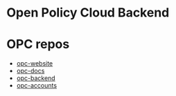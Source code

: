 # Open Policy Cloud Backend

# OPC repos
* [opc-website](https://github.com/abbaspour/opc-website)
* [opc-docs](https://github.com/abbaspour/opc-docs)
* [opc-backend](https://github.com/abbaspour/opc-backend)
* [opc-accounts](https://github.com/abbaspour/opc-accounts)
